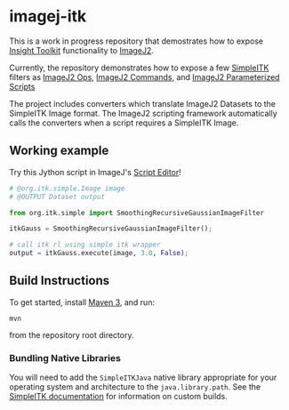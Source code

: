# imagej-itk

This is a work in progress repository that demostrates how to expose [Insight
Toolkit](http://itk.org) functionality to [ImageJ2](http://imagej.net).

Currently, the repository demonstrates how to expose a few
[SimpleITK](http://simpleitk.org) filters as [ImageJ2 Ops](http://imagej.net/Ops),
[ImageJ2
Commands](https://github.com/imagej/imagej-tutorials/tree/master/simple-commands), and
[ImageJ2 Parameterized
Scripts](https://imagej.github.io/presentations/2015-09-04-imagej2-scripting/#/)

The project includes converters which translate ImageJ2 Datasets to the SimpleITK Image
format.  The ImageJ2 scripting framework automatically calls the converters when a script
requires a SimpleITK Image. 

Working example
---------------

Try this Jython script in ImageJ's
[Script Editor](http://imagej.net/Script_Editor)!

```python
# @org.itk.simple.Image image
# @OUTPUT Dataset output

from org.itk.simple import SmoothingRecursiveGaussianImageFilter

itkGauss = SmoothingRecursiveGaussianImageFilter();

# call itk rl using simple itk wrapper
output = itkGauss.execute(image, 3.0, False);
```


## Build Instructions ##

To get started, install [Maven 3](http://maven.apache.org/), and run:

```
mvn
```

from the repository root directory.

### Bundling Native Libraries ###

You will need to add the `SimpleITKJava` native library appropriate for your operating system and architecture to the `java.library.path`. See the [SimpleITK documentation](http://www.itk.org/Wiki/SimpleITK/GettingStarted#Build_It_Yourself) for information on custom builds.
